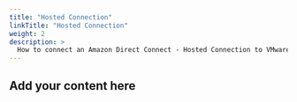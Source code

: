 ```yaml
---
title: "Hosted Connection"
linkTitle: "Hosted Connection"
weight: 2
description: >
  How to connect an Amazon Direct Connect - Hosted Connection to VMware Cloud on AWS 
---
```


## Add your content here
